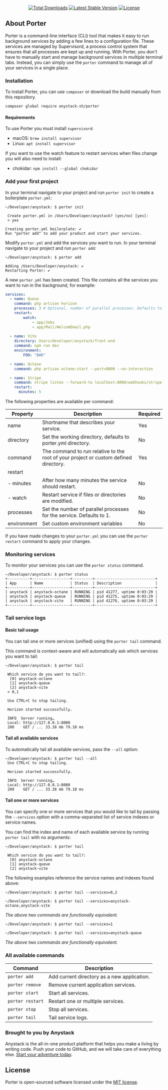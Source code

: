 <p align="center">
<a href="https://packagist.org/packages/anystack-sh/porter"><img src="https://img.shields.io/packagist/dt/anystack-sh/porter" alt="Total Downloads"></a>
<a href="https://packagist.org/packages/anystack-sh/porter"><img src="https://img.shields.io/packagist/v/anystack-sh/porter" alt="Latest Stable Version"></a>
<a href="https://packagist.org/packages/anystack-sh/porter"><img src="https://img.shields.io/packagist/l/anystack-sh/porter" alt="License"></a>
</p>

## About Porter

Porter is a command-line interface (CLI) tool that makes it easy to run background services by adding a few lines to a configuration file.
These services are managed by Supervisord, a process control system that ensures that all processes are kept up and running. 
With Porter, you don't have to manually start and manage background services in multiple terminal tabs. 
Instead, you can simply use the `porter` command to manage all of your services in a single place.

### Installation

To install Porter, you can use `composer` or download the build manually from this repository.

```shell
composer global require anystack-sh/porter
```

#### Requirements
To use Porter you must install `supervisord`:
- macOS: `brew install supervisor`
- Linux: `apt install supervisor`

If you want to use the watch feature to restart services when files change you will also need to install:
- chokidar: `npm install --global chokidar`

### Add your first project
In your terminal navigate to your project and run `porter init` to create a boilerplate `porter.yml`:

```shell
~/Developer/anystack: $ porter init

 Create porter.yml in /Users/Developer/anystack? (yes/no) [yes]:
 > yes

Creating porter.yml boilerplate: ✔
Run "porter add" to add your product and start your services.
```

Modify `porter.yml` and add the services you want to run. In your terminal navigate to your project and run `porter add`:

```shell
~/Developer/anystack: $ porter add

Adding /Users/Developer/anystack: ✔
Restarting Porter: ✔
```

A new `porter.yml` has been created. This file contains all the services you want to run in the background, for example:

```yaml
services:
  - name: Queue
    command: php artisan horizon
    processes: 3 # Optional, number of parallel processes. Defaults to 1
    restart:
        watch:
            - app/Jobs
            - app/Mail/WelcomEmail.php
    
  - name: Vite
    directory: Users/developer/anystack/front-end
    command: npm run dev
    environment:
        FOO: "BAR"

  - name: Octane
    command: php artisan octane:start --port=8000 --no-interaction

  - name: Stripe
    command: stripe listen --forward-to localhost:8000/webhooks/stripe
    restart:
      minutes: 5
```

The following properties are available per command:

| Property    | Description                                                                          | Required |
|-------------|--------------------------------------------------------------------------------------|----------|
| name        | Shortname that describes your service.                                               | Yes      |
| directory   | Set the working directory, defaults to porter.yml directory.                         | No  |
| command     | The command to run relative to the root of your project or custom defined directory. | Yes      |
| restart     |                                                                                      |          | 
| - minutes   | After how many minutes the service should restart.                                   | No       | 
| - watch     | Restart service if files or directories are modified.                                | No       | 
| processes   | Set the number of parallel processes for the service. Defaults to 1.                 | No  |
| environment | Set custom environment variables                                                     | No  |

If you have made changes to your `porter.yml` you can use the `porter restart` command to apply your changes.

### Monitoring services
To monitor your services you can use the `porter status` command.

```shell
~/Developer/anystack: $ porter status
+----------+-----------------+---------+---------------------------+
| App      | Name            | Status  | Description               |
+----------+-----------------+---------+---------------------------+
| anystack | anystack-octane | RUNNING | pid 41277, uptime 0:03:29 |
| anystack | anystack-queue  | RUNNING | pid 41275, uptime 0:03:29 |
| anystack | anystack-vite   | RUNNING | pid 41276, uptime 0:03:29 |
+----------+-----------------+---------+---------------------------+
```

### Tail service logs

#### Basic tail usage
You can tail one or more services (unified) using the `porter tail` command.

This command is context-aware and will automatically ask which services you want to tail:

```shell
~/Developer/anystack: $ porter tail

 Which service do you want to tail?:
  [0] anystack-octane
  [1] anystack-queue
  [2] anystack-vite
 > 0,1
 
 Use CTRL+C to stop tailing.
 
 Horizon started successfully.
 
 INFO  Server running…
 Local: http://127.0.0.1:8000
 200    GET / ... 33.38 mb 79.10 ms
 ```

#### Tail all available services

To automatically tail all available services, pass the `--all` option:

```shell
~/Developer/anystack: $ porter tail --all
 Use CTRL+C to stop tailing.
 
 Horizon started successfully.
 
 INFO  Server running…
 Local: http://127.0.0.1:8000
 200    GET / ... 33.38 mb 79.10 ms
```

#### Tail one or more services

You can specify one or more services that you would like to tail by passing  
the `--services` option with a comma-separated list of service indexes or service names.

You can find the index and name of each available service by running `porter tail` with no arguments:

```shell
~/Developer/anystack: $ porter tail

 Which service do you want to tail?:
  [0] anystack-octane
  [1] anystack-queue
  [2] anystack-vite
```

The following examples reference the service names and indexes found above:

```shell
~/Developer/anystack: $ porter tail --services=0,2
```

```shell
~/Developer/anystack: $ porter tail --services=anystack-octane,anystack-vite
```

_The above two commands are functionally equivalent._

```shell
~/Developer/anystack: $ porter tail --services=1
```

```shell
~/Developer/anystack: $ porter tail --services=anystack-queue
```

_The above two commands are functionally equivalent._

### All available commands

| Command          | Description                                 |
|------------------|---------------------------------------------|
| `porter add`     | Add current directory as a new application. |
| `porter remove`  | Remove current application services.        |
| `porter start`   | Start all services.                         |
| `porter restart` | Restart one or multiple services.           |
| `porter stop`    | Stop all services.                          |
| `porter tail`    | Tail service logs.                          |

### Brought to you by Anystack
Anystack is the all-in-one product platform that helps you make a living by writing code. Push your code to GitHub, and we will take care of everything else.  [Start your adventure today](https://anystack.sh?utm_source=github&utm_campaign=porter&utm_medium=repository). 

## License
Porter is open-sourced software licensed under the [MIT license](https://opensource.org/licenses/MIT).
